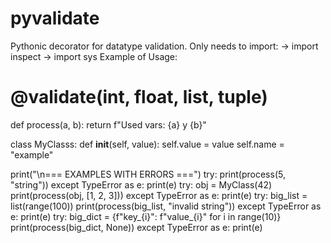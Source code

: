 # pyvalidate
Pythonic decorator for datatype validation.
Only needs to import:
-> import inspect
-> import sys
Example of Usage:

# @validate(int, float, list, tuple)
def process(a, b):
    return f"Used vars: {a} y {b}"

class MyClasss:
    def __init__(self, value):
        self.value = value
        self.name = "example"

print("\n=== EXAMPLES WITH ERRORS ===")
try:
    print(process(5, "string"))
except TypeError as e:
    print(e)
try:
    obj = MyClass(42)
    print(process(obj, [1, 2, 3]))
except TypeError as e:
    print(e)
try:
    big_list = list(range(100))
    print(process(big_list, "invalid string"))
except TypeError as e:
    print(e)
try:
    big_dict = {f"key_{i}": f"value_{i}" for i in range(10)}
    print(process(big_dict, None))
except TypeError as e:
    print(e)

